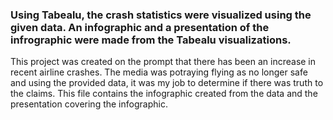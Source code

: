 ### Using Tabealu, the crash statistics were visualized using the given data. An infographic and a presentation of the infrographic were made from the Tabealu visualizations.
This project was created on the prompt that there has been an increase in recent airline crashes. The media was potraying flying as no longer safe and using the provided data, it was my job to determine if there was truth to the claims. 
This file contains the infographic created from the data and the presentation covering the infographic.

